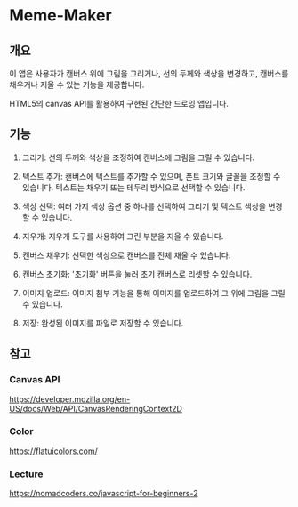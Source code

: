 # Meme-Maker


## 개요
이 앱은 사용자가 캔버스 위에 그림을 그리거나, 선의 두께와 색상을 변경하고, 캔버스를 채우거나 지울 수 있는 기능을 제공합니다.

HTML5의 canvas API를 활용하여 구현된 간단한 드로잉 앱입니다.


## 기능
1. 그리기:
선의 두께와 색상을 조정하여 캔버스에 그림을 그릴 수 있습니다.

2. 텍스트 추가:
캔버스에 텍스트를 추가할 수 있으며, 폰트 크기와 글꼴을 조정할 수 있습니다. 텍스트는 채우기 또는 테두리 방식으로 선택할 수 있습니다.

3. 색상 선택:
여러 가지 색상 옵션 중 하나를 선택하여 그리기 및 텍스트 색상을 변경할 수 있습니다.

4. 지우개:
지우개 도구를 사용하여 그린 부분을 지울 수 있습니다.

5. 캔버스 채우기:
선택한 색상으로 캔버스를 전체 채울 수 있습니다.

6. 캔버스 초기화:
'초기화' 버튼을 눌러 초기 캔버스로 리셋할 수 있습니다.

7. 이미지 업로드:
이미지 첨부 기능을 통해 이미지를 업로드하여 그 위에 그림을 그릴 수 있습니다.

8. 저장:
완성된 이미지를 파일로 저장할 수 있습니다.


## 참고
### Canvas API
https://developer.mozilla.org/en-US/docs/Web/API/CanvasRenderingContext2D
### Color 
https://flatuicolors.com/
### Lecture
https://nomadcoders.co/javascript-for-beginners-2